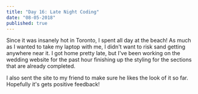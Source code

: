 ```yaml
---
title: "Day 16: Late Night Coding"
date: "08-05-2018"
published: true
---
```

Since it was insanely hot in Toronto, I spent all day at the beach! As much as I wanted to take my laptop with me, I didn't want to risk sand getting anywhere near it. I got home pretty late, but I've been working on the wedding website for the past hour finishing up the styling for the sections that are already completed.

I also sent the site to my friend to make sure he likes the look of it so far. Hopefully it's gets positive feedback!
